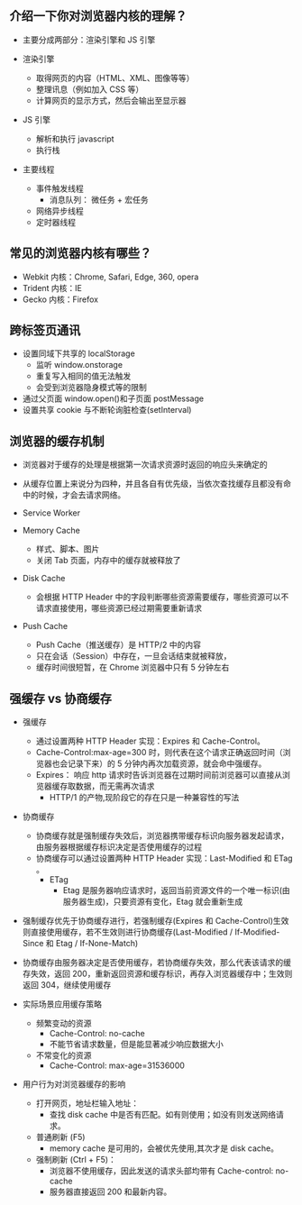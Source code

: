 ## 介绍一下你对浏览器内核的理解？

- 主要分成两部分：渲染引擎和 JS 引擎
- 渲染引擎
  - 取得网页的内容（HTML、XML、图像等等）
  - 整理讯息（例如加入 CSS 等）
  - 计算网页的显示方式，然后会输出至显示器
- JS 引擎

  - 解析和执行 javascript
  - 执行栈

- 主要线程
  - 事件触发线程
    - 消息队列： 微任务 + 宏任务
  - 网络异步线程
  - 定时器线程

## 常见的浏览器内核有哪些？

- Webkit 内核：Chrome, Safari, Edge, 360, opera
- Trident 内核：IE
- Gecko 内核：Firefox

## 跨标签页通讯

- 设置同域下共享的 localStorage
  - 监听 window.onstorage
  - 重复写入相同的值无法触发
  - 会受到浏览器隐身模式等的限制
- 通过父页面 window.open()和子页面 postMessage
- 设置共享 cookie 与不断轮询脏检查(setInterval)

## 浏览器的缓存机制

- 浏览器对于缓存的处理是根据第一次请求资源时返回的响应头来确定的
- 从缓存位置上来说分为四种，并且各自有优先级，当依次查找缓存且都没有命中的时候，才会去请求网络。

- Service Worker
- Memory Cache
  - 样式、脚本、图片
  - 关闭 Tab 页面，内存中的缓存就被释放了
- Disk Cache
  - 会根据 HTTP Header 中的字段判断哪些资源需要缓存，哪些资源可以不请求直接使用，哪些资源已经过期需要重新请求
- Push Cache
  - Push Cache（推送缓存）是 HTTP/2 中的内容
  - 只在会话（Session）中存在，一旦会话结束就被释放，
  - 缓存时间很短暂，在 Chrome 浏览器中只有 5 分钟左右

## 强缓存 vs 协商缓存

- 强缓存

  - 通过设置两种 HTTP Header 实现：Expires 和 Cache-Control。
  - Cache-Control:max-age=300 时，则代表在这个请求正确返回时间（浏览器也会记录下来）的 5 分钟内再次加载资源，就会命中强缓存。
  - Expires： 响应 http 请求时告诉浏览器在过期时间前浏览器可以直接从浏览器缓存取数据，而无需再次请求
    - HTTP/1 的产物,现阶段它的存在只是一种兼容性的写法

- 协商缓存
  - 协商缓存就是强制缓存失效后，浏览器携带缓存标识向服务器发起请求，由服务器根据缓存标识决定是否使用缓存的过程
  - 协商缓存可以通过设置两种 HTTP Header 实现：Last-Modified 和 ETag 。
    - ETag
      - Etag 是服务器响应请求时，返回当前资源文件的一个唯一标识(由服务器生成)，只要资源有变化，Etag 就会重新生成
- 强制缓存优先于协商缓存进行，若强制缓存(Expires 和 Cache-Control)生效则直接使用缓存，若不生效则进行协商缓存(Last-Modified / If-Modified-Since 和 Etag / If-None-Match)
- 协商缓存由服务器决定是否使用缓存，若协商缓存失效，那么代表该请求的缓存失效，返回 200，重新返回资源和缓存标识，再存入浏览器缓存中；生效则返回 304，继续使用缓存

- 实际场景应用缓存策略

  - 频繁变动的资源
    - Cache-Control: no-cache
    - 不能节省请求数量，但是能显著减少响应数据大小
  - 不常变化的资源
    - Cache-Control: max-age=31536000

- 用户行为对浏览器缓存的影响
  - 打开网页，地址栏输入地址：
    - 查找 disk cache 中是否有匹配。如有则使用；如没有则发送网络请求。
  - 普通刷新 (F5)
    - memory cache 是可用的，会被优先使用,其次才是 disk cache。
  - 强制刷新 (Ctrl + F5)：
    - 浏览器不使用缓存，因此发送的请求头部均带有 Cache-control: no-cache
    - 服务器直接返回 200 和最新内容。
